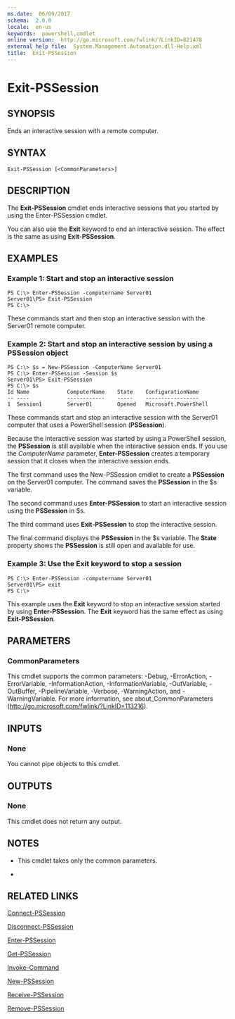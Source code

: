 ```yaml
---
ms.date:  06/09/2017
schema:  2.0.0
locale:  en-us
keywords:  powershell,cmdlet
online version:  http://go.microsoft.com/fwlink/?LinkID=821478
external help file:  System.Management.Automation.dll-Help.xml
title:  Exit-PSSession
---
```


# Exit-PSSession

## SYNOPSIS
Ends an interactive session with a remote computer.

## SYNTAX

```
Exit-PSSession [<CommonParameters>]
```

## DESCRIPTION
The **Exit-PSSession** cmdlet ends interactive sessions that you started by using the Enter-PSSession cmdlet.

You can also use the **Exit** keyword to end an interactive session.
The effect is the same as using **Exit-PSSession**.

## EXAMPLES

### Example 1: Start and stop an interactive session
```
PS C:\> Enter-PSSession -computername Server01
Server01\PS> Exit-PSSession
PS C:\>
```

These commands start and then stop an interactive session with the Server01 remote computer.

### Example 2: Start and stop an interactive session by using a PSSession object
```
PS C:\> $s = New-PSSession -ComputerName Server01
PS C:\> Enter-PSSession -Session $s
Server01\PS> Exit-PSSession
PS C:\> $s
Id Name            ComputerName    State    ConfigurationName
-- ----            ------------    -----    -----------------
1  Session1        Server01        Opened   Microsoft.PowerShell
```

These commands start and stop an interactive session with the Server01 computer that uses a PowerShell session (**PSSession**).

Because the interactive session was started by using a PowerShell session, the **PSSession** is still available when the interactive session ends.
If you use the *ComputerName* parameter, **Enter-PSSession** creates a temporary session that it closes when the interactive session ends.

The first command uses the New-PSSession cmdlet to create a **PSSession** on the Server01 computer.
The command saves the **PSSession** in the $s variable.

The second command uses **Enter-PSSession** to start an interactive session using the **PSSession** in $s.

The third command uses **Exit-PSSession** to stop the interactive session.

The final command displays the **PSSession** in the $s variable.
The **State** property shows the **PSSession** is still open and available for use.

### Example 3: Use the Exit keyword to stop a session
```
PS C:\> Enter-PSSession -computername Server01
Server01\PS> exit
PS C:\>
```

This example uses the **Exit** keyword to stop an interactive session started by using **Enter-PSSession**.
The **Exit** keyword has the same effect as using **Exit-PSSession**.

## PARAMETERS

### CommonParameters
This cmdlet supports the common parameters: -Debug, -ErrorAction, -ErrorVariable, -InformationAction, -InformationVariable, -OutVariable, -OutBuffer, -PipelineVariable, -Verbose, -WarningAction, and -WarningVariable. For more information, see about_CommonParameters (http://go.microsoft.com/fwlink/?LinkID=113216).

## INPUTS

### None
You cannot pipe objects to this cmdlet.

## OUTPUTS

### None
This cmdlet does not return any output.

## NOTES
* This cmdlet takes only the common parameters.

*

## RELATED LINKS

[Connect-PSSession](Connect-PSSession.md)

[Disconnect-PSSession](Disconnect-PSSession.md)

[Enter-PSSession](Enter-PSSession.md)

[Get-PSSession](Get-PSSession.md)

[Invoke-Command](Invoke-Command.md)

[New-PSSession](New-PSSession.md)

[Receive-PSSession](Receive-PSSession.md)

[Remove-PSSession](Remove-PSSession.md)
